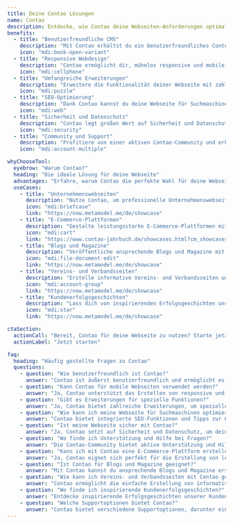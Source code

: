 ```yaml
---
title: Deine Contao Lösungen
name: Contao
description: Entdecke, wie Contao deine Webseiten-Anforderungen optimal erfüllen kann. Unsere Contao-Experten bieten maßgeschneiderte Lösungen und Dienstleistungen für dich.
benefits:
  - title: "Benutzerfreundliche CMS"
    description: "Mit Contao erhältst du ein benutzerfreundliches Content-Management-System, das die Pflege deiner Webseite zum Kinderspiel macht."
    icon: "mdi:book-open-variant"
  - title: "Responsive Webdesign"
    description: "Contao ermöglicht dir, mühelos responsive und mobile-optimierte Webseiten zu erstellen, die auf jedem Gerät gut aussehen."
    icon: "mdi:cellphone"
  - title: "Umfangreiche Erweiterungen"
    description: "Erweitere die Funktionalität deiner Webseite mit zahlreichen Contao-Erweiterungen und gestalte sie nach deinen Wünschen."
    icon: "mdi:puzzle"
  - title: "SEO-Optimierung"
    description: "Dank Contao kannst du deine Webseite für Suchmaschinen optimieren und so mehr Besucher erreichen."
    icon: "mdi:web"
  - title: "Sicherheit und Datenschutz"
    description: "Contao legt großen Wert auf Sicherheit und Datenschutz, um deine Webseite und Nutzerdaten zu schützen."
    icon: "mdi:security"
  - title: "Community und Support"
    description: "Profitiere von einer aktiven Contao-Community und erhalte Unterstützung bei Fragen und Problemen."
    icon: "mdi:account-multiple"

whyChooseTool:
  eyebrow: "Warum Contao?"
  heading: "Die ideale Lösung für deine Webseite"
  advantages: "Erfahre, warum Contao die perfekte Wahl für deine Webseiten-Anforderungen ist und welche Vorteile es bietet."
  useCases:
    - title: "Unternehmenswebseiten"
      description: "Nutze Contao, um professionelle Unternehmenswebseiten zu erstellen und deine Marke online zu präsentieren."
      icon: "mdi:briefcase"
      link: "https://now.metamodel.me/de/showcase"
    - title: "E-Commerce-Plattformen"
      description: "Gestalte leistungsstarke E-Commerce-Plattformen mit Contao und verkaufe deine Produkte erfolgreich online."
      icon: "mdi:cart"
      link: "https://www.contao-jahrbuch.de/showcases.html?cm_showcases_kategorie=e-commerce"
    - title: "Blogs und Magazine"
      description: "Veröffentliche ansprechende Blogs und Magazine mit Contao und teile deine Inhalte mit der Welt."
      icon: "mdi:file-document-edit"
      link: "https://now.metamodel.me/de/showcase"
    - title: "Vereins- und Verbandsseiten"
      description: "Erstelle informative Vereins- und Verbandsseiten und vernetze dich effektiv mit deiner Community."
      icon: "mdi:account-group"
      link: "https://now.metamodel.me/de/showcase"
    - title: "Kundenerfolgsgeschichten"
      description: "Lass dich von inspirierenden Erfolgsgeschichten unserer Kunden inspirieren, die Contao für ihre Webprojekte nutzen."
      icon: "mdi:star"
      link: "https://now.metamodel.me/de/showcase"

ctaSection:
  actionCall: "Bereit, Contao für deine Webseite zu nutzen? Starte jetzt!"
  actionLabel: "Jetzt starten"

faq:
  heading: "Häufig gestellte Fragen zu Contao"
  questions:
    - question: "Wie benutzerfreundlich ist Contao?"
      answer: "Contao ist äußerst benutzerfreundlich und ermöglicht es auch Einsteigern, Webseiten einfach zu pflegen."
    - question: "Kann Contao für mobile Webseiten verwendet werden?"
      answer: "Ja, Contao unterstützt das Erstellen von responsive und mobil-optimierten Webseiten."
    - question: "Gibt es Erweiterungen für spezielle Funktionen?"
      answer: "Ja, Contao bietet zahlreiche Erweiterungen, um spezielle Funktionen hinzuzufügen."
    - question: "Wie kann ich meine Webseite für Suchmaschinen optimieren?"
      answer: "Contao bietet integrierte SEO-Funktionen und Tipps zur Optimierung deiner Webseite für Suchmaschinen."
    - question: "Ist meine Webseite sicher mit Contao?"
      answer: "Ja, Contao setzt auf Sicherheit und Datenschutz, um deine Webseite und Daten zu schützen."
    - question: "Wo finde ich Unterstützung und Hilfe bei Fragen?"
      answer: "Die Contao-Community bietet aktive Unterstützung und Hilfestellung bei Fragen und Problemen."
    - question: "Kann ich mit Contao eine E-Commerce-Plattform erstellen?"
      answer: "Ja, Contao eignet sich perfekt für die Erstellung von leistungsstarken E-Commerce-Plattformen."
    - question: "Ist Contao für Blogs und Magazine geeignet?"
      answer: "Mit Contao kannst du ansprechende Blogs und Magazine erstellen und deine Inhalte teilen."
    - question: "Wie kann ich Vereins- und Verbandsseiten mit Contao gestalten?"
      answer: "Contao ermöglicht die einfache Erstellung von informativen Vereins- und Verbandsseiten."
    - question: "Wo finde ich inspirierende Kundenerfolgsgeschichten?"
      answer: "Entdecke inspirierende Erfolgsgeschichten unserer Kunden, die Contao für ihre Webprojekte nutzen."
    - question: "Welche Supportoptionen bietet Contao?"
      answer: "Contao bietet verschiedene Supportoptionen, darunter eine aktive Community und professionelle Dienstleistungen."
---
```

